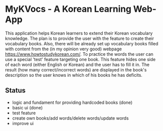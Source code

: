 MyKVocs - A Korean Learning Web-App
=============================================
This application helps Korean learners to extend their Korean vocabulary knowledge.
The plan is to provide the user with the feature to create their vocabulary books.
Also, there will be already set up vocabulary books filled with content from the (in my opinion very good) webpage https://www.howtostudykorean.com/. 
To practice the words the user can use a special 'test' feature targeting one book. 
This feature hides one side of each word (either English or Korean) and the user has to fill it in. 
The result (how many correct/incorrect words) are displayed in the book's description so the user knows in which of his books he has deficits.

Status
----------------------------------------------------------------------------------------------------
+ logic and fundament for providing hardcoded books (done)
+ basic ui (done)
+ test feature
+ create own books/add words/delete words/update words
+ improve ui

 